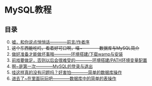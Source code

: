 # MySQL教程
## 目录
0. [嘘，和你说点悄悄话————前言/作者序](Foreword.md)  
0. ~~这个东西能吃吗，看着好可口啊，喵~————数据库与MySQL简介~~  
0. [做好准备才能做坏事哦————环境搭建/下载wamp与安装](Installation/windows/Download&install.md)
0. [前戏要做足，否则以后会很难受的————环境搭建/PATH环境变量配置](Installation/windows/PATHConfiguration.md)  
0. [啊~是第一次————MySQL的登录与退出](using/windows/FirstUseMySQL.md)   
0. [哇这样真的没有问题吗？好害怕————简单的数据库操作](DatabasesUse.md)
0. [进去了~在里面玩玩吧————数据库中的简单的表操作]()